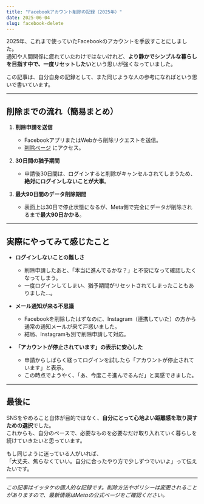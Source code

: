 ```yaml
---
title: "Facebookアカウント削除の記録（2025年）"
date: 2025-06-04
slug: facebook-delete
---
```


2025年、これまで使っていたFacebookのアカウントを手放すことにしました。  
通知や人間関係に疲れていたわけではないけれど、**より静かでシンプルな暮らしを目指す中で、一度リセットしたい**という思いが強くなっていました。

この記事は、自分自身の記録として、また同じような人の参考になればという思いで書いています。

---

## 削除までの流れ（簡易まとめ）

1. **削除申請を送信**
    - FacebookアプリまたはWebから削除リクエストを送信。
    - [削除ページ](https://www.facebook.com/help/delete_account) にアクセス。

2. **30日間の猶予期間**
    - 申請後30日間は、ログインすると削除がキャンセルされてしまうため、**絶対にログインしないことが大事**。

3. **最大90日間のデータ削除期間**
    - 表面上は30日で停止状態になるが、Meta側で完全にデータが削除されるまで**最大90日かかる**。

---

## 実際にやってみて感じたこと

- **ログインしないことの難しさ**
    - 削除申請したあと、「本当に進んでるかな？」と不安になって確認したくなってしまう。
    - 一度ログインしてしまい、猶予期間がリセットされてしまったこともありました…。

- **メール通知が来る不思議**
    - Facebookを削除したはずなのに、Instagram（連携していた）の方から通常の通知メールが来て戸惑いました。
    - 結局、Instagramも別で削除申請して対応。

- **「アカウントが停止されています」の表示に安心した**
    - 申請からしばらく経ってログインを試したら「アカウントが停止されています」と表示。
    - この時点でようやく、「あ、今度こそ進んでるんだ」と実感できました。

---

## 最後に

SNSをやめること自体が目的ではなく、**自分にとって心地よい距離感を取り戻すための選択**でした。  
これからも、自分のペースで、必要なものを必要なだけ取り入れていく暮らしを続けていきたいと思っています。

もし同じように迷っている人がいれば、  
「大丈夫、焦らなくていい。自分に合ったやり方で少しずつでいいよ」って伝えたいです。

---

_この記事はイッタケの個人的な記録です。削除方法やポリシーは変更されることがありますので、最新情報はMetaの公式ページをご確認ください。_


